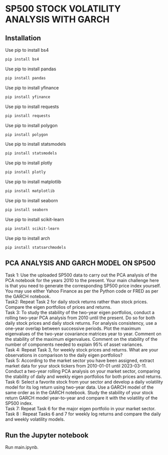 # <b>SP500 STOCK VOLATILITY ANALYSIS WITH GARCH</b>
## <b>Installation</b>
Use pip to install bs4
```bash
pip install bs4
```
Use pip to install pandas
```bash
pip install pandas
```
Use pip to install yfinance
```bash
pip install yfinance
```
Use pip to install requests
```bash
pip install requests
```
Use pip to install polygon
```bash
pip install polygon
```
Use pip to install statsmodels
```bash
pip install statsmodels
```
Use pip to install plotly
```bash
pip install plotly
```
Use pip to install matplotlib
```bash
pip install matplotlib
```
Use pip to install seaborn
```bash
pip install seaborn
```
Use pip to install scikit-learn
```bash
pip install scikit-learn
```
Use pip to install arch
```bash
pip install statsarchmodels
```
## PCA ANALYSIS AND GARCH MODEL ON SP500
Task 1: Use the uploaded SP500 data to carry out the PCA analysis of the PCA notebook for the years 2010 to the present. Your main challenge here is that you need to generate the corresponding SP500 price index yourself. You may use either Yahoo Finance as per the Python code or FRED as per the GARCH notebook. <br>
Task2: Repeat Task 2 for daily stock returns rather than stock prices. Compare the eigen portfolios of prices and returns. <br>
Task 3: To study the stability of the two-year eigen portfolios, conduct a rolling two-year PCA analysis from 2010 until the present. Do so for both daily stock prices and daily stock returns. For analysis consistency, use a one-year overlap between successive periods. Plot the maximum eigenvalues of the two-year covariance matrices year to year. Comment on the stability of the maximum eigenvalues. Comment on the stability of the number of components needed to explain 95% of asset variances. <br>
Task 4: Repeat Task 3, for weekly stock prices and returns. What are your observations in comparison to the daily eigen portfolios? <br>
Task 5: According to the market sector you have been assigned, extract market data for your stock tickers from 2010-01-01 until 2023-03-11. Conduct a two-year rolling PCA analysis on your market sector, comparing the stability of daily and weekly eigen portfolios for both prices and returns. <br>
Task 6: Select a favorite stock from your sector and develop a daily volatility model for its log return using two-year data. Use a GARCH model of the same order as in the GARCH notebook. Study the stability of your stock return GARCH model year-to-year and compare it with the volatility of the SP500 index. <br>
Task 7: Repeat Task 6 for the major eigen portfolio in your market sector.<br>
Task 8 : Repeat Tasks 6 and 7 for weekly log returns and compare the daily and weekly volatility models.
## Run the Jupyter notebook
Run main.ipynb.